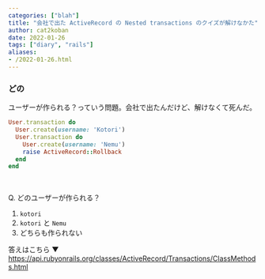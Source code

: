 ```yaml
---
categories: ["blah"]
title: "会社で出た ActiveRecord の Nested transactions のクイズが解けなかた"
author: cat2koban
date: 2022-01-26
tags: ["diary", "rails"]
aliases:
- /2022-01-26.html
---
```


### どの

ユーザーが作られる？っていう問題。会社で出たんだけど、解けなくて死んだ。

```ruby
User.transaction do
  User.create(username: 'Kotori')
  User.transaction do
    User.create(username: 'Nemu')
    raise ActiveRecord::Rollback
  end
end
```

<br />

Q. どのユーザーが作られる？

1. `kotori`
2. `kotori` と `Nemu`
3. どちらも作られない

答えはこちら ▼
https://api.rubyonrails.org/classes/ActiveRecord/Transactions/ClassMethods.html
